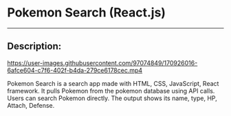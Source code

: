 # Pokemon Search (React.js)


---
Description: 
---

https://user-images.githubusercontent.com/97074849/170926016-6afce604-c7f6-402f-b4da-279ce6178cec.mp4



Pokemon Search is a search app made with HTML, CSS, JavaScript, React framework. It pulls Pokemon from the pokemon database using API calls.
Users can search Pokemon directly. The output shows its name, type, HP, Attach, Defense. 
